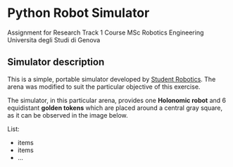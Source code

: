 # Python Robot Simulator
Assignment for Research Track 1 Course
MSc Robotics Engineering
Universita degli Studi di Genova

## Simulator description
This is a simple, portable simulator developed by [Student Robotics](https://studentrobotics.org/).
The arena was modified to suit the particular objective of this exercise.

The simulator, in this particular arena, provides one **Holonomic robot** and 6 equidistant **golden tokens** which are placed around a central gray square, as it can be observed in the image below.

List:
- items
- items
- ...
